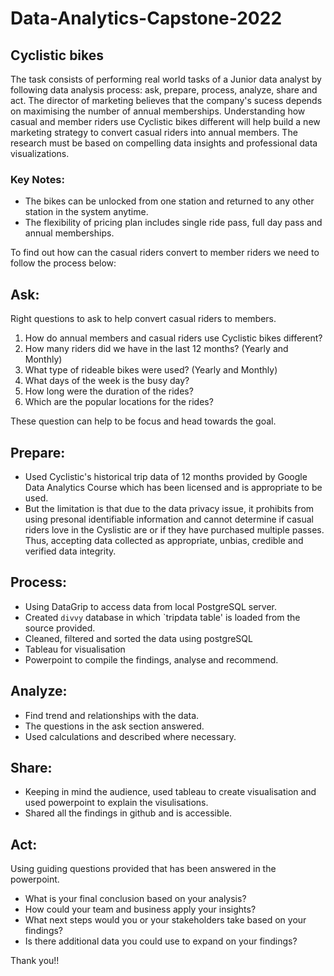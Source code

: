# Data-Analytics-Capstone-2022

## Cyclistic bikes 

The task consists of performing real world tasks of a Junior data analyst by following data analysis process: ask, prepare, process, analyze, share and act. 
The director of marketing believes that the company's sucess depends on maximising the number of annual memberships. Understanding how casual and member riders use Cyclistic bikes different will help build a new marketing strategy to convert casual riders into annual members.
The research must be based on compelling data insights and professional data visualizations. 

### Key Notes:

- The bikes can be unlocked from one station and returned to any other station in the system anytime.
- The flexibility of pricing plan includes single ride pass, full day pass and annual memberships.

To find out how can the casual riders convert to member riders we need to follow the process below:

## Ask:

Right questions to ask to help convert casual riders to members.
1. How do annual members and casual riders use Cyclistic bikes different?
2. How many riders did we have in the last 12 months? (Yearly and Monthly)
3. What type of rideable bikes were used? (Yearly and Monthly)
4. What days of the week is the busy day?
5. How long were the duration of the rides?
6. Which are the popular locations for the rides?

These question can help to be focus and head towards the goal.

## Prepare:

- Used Cyclistic's historical trip data of 12 months provided by Google Data Analytics Course which has been licensed and is appropriate to be used. 
- But the limitation is that due to the data privacy issue, it prohibits from using presonal identifiable information and cannot determine if casual riders love in the Cyslistic are or if they have purchased multiple passes. 
Thus, accepting data collected as appropriate, unbias, credible and verified data integrity. 

## Process:

- Using DataGrip to access data from local PostgreSQL server.
- Created `divvy` database in which `tripdata table' is loaded from the source provided.
- Cleaned, filtered and sorted the data using postgreSQL
- Tableau for visualisation
- Powerpoint to compile the findings, analyse and recommend. 

## Analyze:

- Find trend and relationships with the data.
- The questions in the ask section answered.
- Used calculations and described where necessary.

## Share:

- Keeping in mind the audience, used tableau to create visualisation and used powerpoint to explain the visulisations.
- Shared all the findings in github and is accessible.

## Act:

Using guiding questions provided that has been answered in the powerpoint.
- What is your final conclusion based on your analysis?
- How could your team and business apply your insights?
- What next steps would you or your stakeholders take based on your findings?
- Is there additional data you could use to expand on your findings?

Thank you!!

